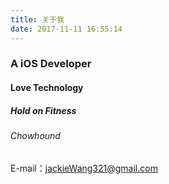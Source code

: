 ```yaml
---
title: 关于我
date: 2017-11-11 16:55:14
---
```

### A  iOS  Developer
#### Love Technology
##### Hold on Fitness
###### Chowhound

E-mail：jackieWang321@gmail.com
